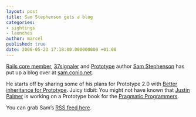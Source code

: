 ```yaml
---
layout: post
title: Sam Stephenson gets a blog
categories:
- sightings
- launches
author: marcel
published: true
date: 2006-05-23 17:18:00.000000000 +01:00
---
```

<p><a href="http://rubyonrails.org/core">Rails core member</a>, <a href="http://37signals.com/svn">37signaler</a> and <a href="http://prototype.conio.net">Prototype</a> author <a href="http://conio.net">Sam Stephenson</a> has put up a blog over at <a href="http://sam.conio.net">sam.conio.net</a>.</p>
<p>He starts off by sharing some of his plans for Prototype 2.0 with <a href="http://sam.conio.net/articles/better-inheritance-for-prototype">Better inheritance for Prototype</a>.  Juicy tidbit: You might not have known that <a href="http://encytemedia.com/blog/">Justin Palmer</a> is working on a Prototype book for the <a href="http://www.pragmaticprogrammer.com/">Pragmatic Programmers</a>.</p>
<p>You can grab Sam&#8217;s <a href="http://sam.conio.net/articles;rss"><span class="caps">RSS</span> feed here</a>.</p>